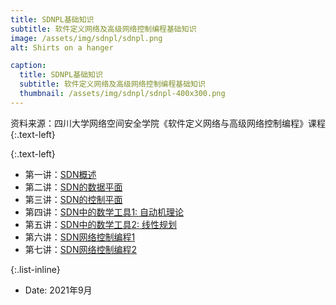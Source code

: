 ```yaml
---
title: SDNPL基础知识
subtitle: 软件定义网络及高级网络控制编程基础知识
image: /assets/img/sdnpl/sdnpl.png
alt: Shirts on a hanger

caption:
  title: SDNPL基础知识
  subtitle: 软件定义网络及高级网络控制编程基础知识
  thumbnail: /assets/img/sdnpl/sdnpl-400x300.png
---
```


资料来源：四川大学网络空间安全学院《软件定义网络与高级网络控制编程》课程
{:.text-left}

{:.text-left}

- 第一讲：[SDN概述](/assets/files/sdnpl/lecture-1.pdf)
- 第二讲：[SDN的数据平面](/assets/files/sdnpl/lecture-2.pdf)
- 第三讲：[SDN的控制平面](/assets/files/sdnpl/lecture-3.pdf)
- 第四讲：[SDN中的数学工具1: 自动机理论](/assets/files/sdnpl/lecture-4.pdf)
- 第五讲：[SDN中的数学工具2: 线性规划](/assets/files/sdnpl/lecture-5.pdf)
- 第六讲：[SDN网络控制编程1](/assets/files/sdnpl/lecture-6.pdf)
- 第七讲：[SDN网络控制编程2](/assets/files/sdnpl/lecture-7.pdf)

{:.list-inline}

- Date: 2021年9月
